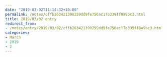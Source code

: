 ```yaml
---
date: "2019-03-02T11:14:32+10:00"
permalink: /notes/cffb263421390259dd9fe756ac17b339ff8a9bc3.html
title: 2019/03/02 entry
redirect_from:
- /notes/entry/2019/03/02/cffb263421390259dd9fe756ac17b339ff8a9bc3.html
categories:
- March
- 2019
- 2
---
```

